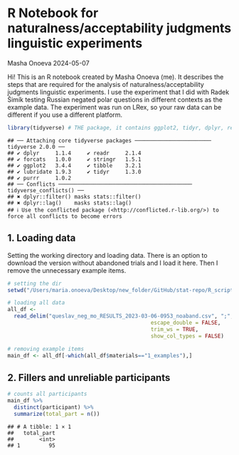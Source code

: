 R Notebook for naturalness/acceptability judgments linguistic
experiments
================
Masha Onoeva
2024-05-07

Hi! This is an R notebook created by Masha Onoeva (me). It describes the
steps that are required for the analysis of naturalness/acceptability
judgments linguistic experiments. I use the experiment that I did with
Radek Šimík testing Russian negated polar questions in different
contexts as the example data. The experiment was run on LRex, so your
raw data can be different if you use a different platform.

``` r
library(tidyverse) # THE package, it contains ggplot2, tidyr, dplyr, readr and more
```

    ## ── Attaching core tidyverse packages ──────────────────────── tidyverse 2.0.0 ──
    ## ✔ dplyr     1.1.4     ✔ readr     2.1.4
    ## ✔ forcats   1.0.0     ✔ stringr   1.5.1
    ## ✔ ggplot2   3.4.4     ✔ tibble    3.2.1
    ## ✔ lubridate 1.9.3     ✔ tidyr     1.3.0
    ## ✔ purrr     1.0.2     
    ## ── Conflicts ────────────────────────────────────────── tidyverse_conflicts() ──
    ## ✖ dplyr::filter() masks stats::filter()
    ## ✖ dplyr::lag()    masks stats::lag()
    ## ℹ Use the conflicted package (<http://conflicted.r-lib.org/>) to force all conflicts to become errors

## 1. Loading data

Setting the working directory and loading data. There is an option to
download the version without abandoned trials and I load it here. Then I
remove the unnecessary example items.

``` r
# setting the dir
setwd("/Users/maria.onoeva/Desktop/new_folder/GitHub/stat-repo/R_script_new")

# loading all data
all_df <-
  read_delim("queslav_neg_mo_RESULTS_2023-03-06-0953_noaband.csv", ";",
                                             escape_double = FALSE,
                                             trim_ws = TRUE,
                                             show_col_types = FALSE)

# removing example items
main_df <- all_df[-which(all_df$materials=="1_examples"),]
```

## 2. Fillers and unreliable participants

``` r
# counts all participants 
main_df %>%
  distinct(participant) %>%
  summarize(total_part = n())
```

    ## # A tibble: 1 × 1
    ##   total_part
    ##        <int>
    ## 1         95

